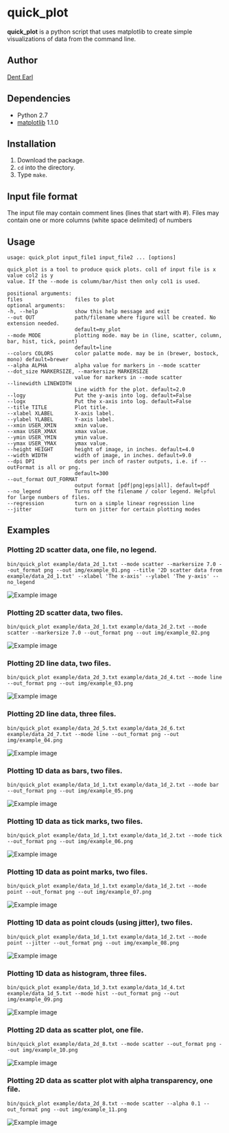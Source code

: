 # quick_plot

**quick_plot** is a python script that uses matplotlib to create simple visualizations of data from the command line.

## Author
[Dent Earl](https://github.com/dentearl/)

## Dependencies
* Python 2.7
* [matplotlib](http://matplotlib.sourceforge.net/) 1.1.0

## Installation
1. Download the package.
2. <code>cd</code> into the directory.
3. Type <code>make</code>.

## Input file format
The input file may contain comment lines (lines that start with #). Files may contain one or more columns (white space delimited) of numbers

## Usage
    usage: quick_plot input_file1 input_file2 ... [options]

    quick_plot is a tool to produce quick plots. col1 of input file is x value col2 is y
    value. If the --mode is column/bar/hist then only col1 is used.

    positional arguments:
    files                 files to plot
    optional arguments:
    -h, --help            show this help message and exit
    --out OUT             path/filename where figure will be created. No extension needed.
                          default=my_plot
    --mode MODE           plotting mode. may be in (line, scatter, column, bar, hist, tick, point)
                          default=line
    --colors COLORS       color palatte mode. may be in (brewer, bostock, mono) default=brewer
    --alpha ALPHA         alpha value for markers in --mode scatter
    --dot_size MARKERSIZE, --markersize MARKERSIZE
                          value for markers in --mode scatter
    --linewidth LINEWIDTH
                          Line width for the plot. default=2.0
    --logy                Put the y-axis into log. default=False
    --logx                Put the x-axis into log. default=False
    --title TITLE         Plot title.
    --xlabel XLABEL       X-axis label.
    --ylabel YLABEL       Y-axis label.
    --xmin USER_XMIN      xmin value.
    --xmax USER_XMAX      xmax value.
    --ymin USER_YMIN      ymin value.
    --ymax USER_YMAX      ymax value.
    --height HEIGHT       height of image, in inches. default=4.0
    --width WIDTH         width of image, in inches. default=9.0
    --dpi DPI             dots per inch of raster outputs, i.e. if --outFormat is all or png.
                          default=300
    --out_format OUT_FORMAT
                          output format [pdf|png|eps|all]. default=pdf
    --no_legend           Turns off the filename / color legend. Helpful for large numbers of files.
    --regression          turn on a simple linear regression line
    --jitter              turn on jitter for certain plotting modes


## Examples
### Plotting 2D scatter data, one file, no legend.

    bin/quick_plot example/data_2d_1.txt --mode scatter --markersize 7.0 --out_format png --out img/example_01.png --title '2D scatter data from example/data_2d_1.txt' --xlabel 'The x-axis' --ylabel 'The y-axis' --no_legend

![Example image](https://github.com/dentearl/quick_plot/raw/master/img/example_01.png)

### Plotting 2D scatter data, two files.

    bin/quick_plot example/data_2d_1.txt example/data_2d_2.txt --mode scatter --markersize 7.0 --out_format png --out img/example_02.png

![Example image](https://github.com/dentearl/quick_plot/raw/master/img/example_02.png)

### Plotting 2D line data, two files.

    bin/quick_plot example/data_2d_3.txt example/data_2d_4.txt --mode line --out_format png --out img/example_03.png

![Example image](https://github.com/dentearl/quick_plot/raw/master/img/example_03.png)

### Plotting 2D line data, three files.

    bin/quick_plot example/data_2d_5.txt example/data_2d_6.txt example/data_2d_7.txt --mode line --out_format png --out img/example_04.png

![Example image](https://github.com/dentearl/quick_plot/raw/master/img/example_04.png)

### Plotting 1D data as bars, two files.

    bin/quick_plot example/data_1d_1.txt example/data_1d_2.txt --mode bar --out_format png --out img/example_05.png

![Example image](https://github.com/dentearl/quick_plot/raw/master/img/example_05.png)

### Plotting 1D data as tick marks, two files.

    bin/quick_plot example/data_1d_1.txt example/data_1d_2.txt --mode tick --out_format png --out img/example_06.png

![Example image](https://github.com/dentearl/quick_plot/raw/master/img/example_06.png)

### Plotting 1D data as point marks, two files.

    bin/quick_plot example/data_1d_1.txt example/data_1d_2.txt --mode point --out_format png --out img/example_07.png

![Example image](https://github.com/dentearl/quick_plot/raw/master/img/example_07.png)

### Plotting 1D data as point clouds (using jitter), two files.

    bin/quick_plot example/data_1d_1.txt example/data_1d_2.txt --mode point --jitter --out_format png --out img/example_08.png

![Example image](https://github.com/dentearl/quick_plot/raw/master/img/example_08.png)

### Plotting 1D data as histogram, three files.

    bin/quick_plot example/data_1d_3.txt example/data_1d_4.txt example/data_1d_5.txt --mode hist --out_format png --out img/example_09.png

![Example image](https://github.com/dentearl/quick_plot/raw/master/img/example_09.png)

### Plotting 2D data as scatter plot, one file.

    bin/quick_plot example/data_2d_8.txt --mode scatter --out_format png --out img/example_10.png

![Example image](https://github.com/dentearl/quick_plot/raw/master/img/example_10.png)

### Plotting 2D data as scatter plot with alpha transparency, one file.

    bin/quick_plot example/data_2d_8.txt --mode scatter --alpha 0.1 --out_format png --out img/example_11.png

![Example image](https://github.com/dentearl/quick_plot/raw/master/img/example_11.png)
